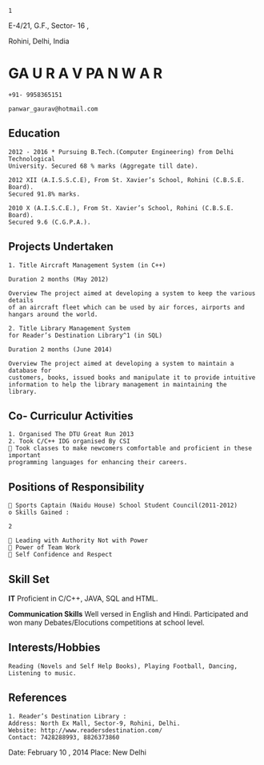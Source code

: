 ```
1
```
E-4/21, G.F., Sector- 16 ,

Rohini, Delhi, India

# GA U R A V PA N W A R

```
+91- 9958365151
```
```
panwar_gaurav@hotmail.com
```
## Education

```
2012 - 2016 * Pursuing B.Tech.(Computer Engineering) from Delhi Technological
University. Secured 68 % marks (Aggregate till date).
```
```
2012 XII (A.I.S.S.C.E), From St. Xavier’s School, Rohini (C.B.S.E. Board).
Secured 91.8% marks.
```
```
2010 X (A.I.S.C.E.), From St. Xavier’s School, Rohini (C.B.S.E. Board).
Secured 9.6 (C.G.P.A.).
```
## Projects Undertaken

```
1. Title Aircraft Management System (in C++)
```
```
Duration 2 months (May 2012)
```
```
Overview The project aimed at developing a system to keep the various details
of an aircraft fleet which can be used by air forces, airports and
hangars around the world.
```
```
2. Title Library Management System
for Reader’s Destination Library^1 (in SQL)
```
```
Duration 2 months (June 2014)
```
```
Overview The project aimed at developing a system to maintain a database for
customers, books, issued books and manipulate it to provide intuitive
information to help the library management in maintaining the
library.
```
## Co- Curriculur Activities

```
1. Organised The DTU Great Run 2013
2. Took C/C++ IDG organised By CSI
 Took classes to make newcomers comfortable and proficient in these important
programming languages for enhancing their careers.
```
## Positions of Responsibility

```
 Sports Captain (Naidu House) School Student Council(2011-2012)
o Skills Gained :
```

```
2
```
```
 Leading with Authority Not with Power
 Power of Team Work
 Self Confidence and Respect
```
## Skill Set

**IT** Proficient in C/C++, JAVA, SQL and HTML.

**Communication Skills** Well versed in English and Hindi. Participated and won many
Debates/Elocutions competitions at school level.

## Interests/Hobbies

```
Reading (Novels and Self Help Books), Playing Football, Dancing,
Listening to music.
```
## References

```
1. Reader’s Destination Library :
Address: North Ex Mall, Sector-9, Rohini, Delhi.
Website: http://www.readersdestination.com/
Contact: 7428288993, 8826373860
```
Date: February 10 , 2014 Place: New Delhi


